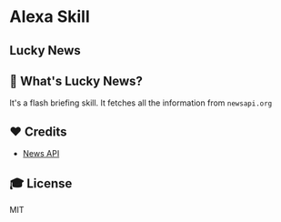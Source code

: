 # Alexa Skill

## Lucky News

## 🤔 What's Lucky News?

It's a flash briefing skill. It fetches all the information from `newsapi.org`

## ❤️ Credits

* [News API](https://newsapi.org/)

## 🎓 License

MIT
